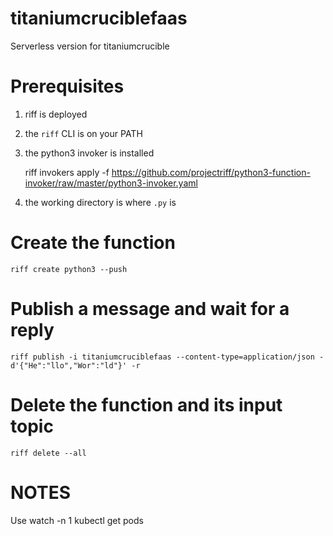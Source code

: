 # titaniumcruciblefaas
Serverless version for titaniumcrucible

# Prerequisites

1. riff is deployed
2. the `riff` CLI is on your PATH
3. the python3 invoker is installed

    riff invokers apply -f https://github.com/projectriff/python3-function-invoker/raw/master/python3-invoker.yaml

4. the working directory is where `.py` is

# Create the function

```
riff create python3 --push
```

# Publish a message and wait for a reply

```
riff publish -i titaniumcruciblefaas --content-type=application/json -d'{"He":"llo","Wor":"ld"}' -r
```

# Delete the function and its input topic

```
riff delete --all
```

# NOTES
Use
watch -n 1 kubectl get pods
